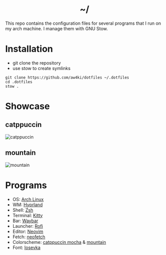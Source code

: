 <h1 align="center">~/</h1>

This repo contains the configuration files for several programs that I run on my arch machine. I manage them with GNU Stow.

# Installation
- git clone the repository
- use stow to create symlinks

``` 
git clone https://github.com/aw4ki/dotfiles ~/.dotfiles
cd .dotfiles
stow .
```

# Showcase
## catppuccin
 ![catppuccin](https://github.com/uwukun/dotfiles/assets/114169015/35874f63-a4da-42e0-ba84-c90b08f22ee4)
<br />
## mountain
 ![mountain](https://github.com/uwukun/dotfiles/assets/114169015/f752d507-c656-41b4-8268-0b84f4f94ec8)

# Programs

- OS: [Arch Linux](https://archlinux.org/)
- WM: [Hyprland](https://hyprland.org/)
- Shell: [Zsh](https://www.zsh.org/)
- Terminal: [Kitty](https://sw.kovidgoyal.net/kitty/)
- Bar: [Waybar](https://github.com/Alexays/Waybar)
- Launcher: [Rofi](https://github.com/davatorium/rofi)
- Editor: [Neovim](https://neovim.io/)
- Fetch: [neofetch](https://github.com/dylanaraps/neofetch)
- Colorscheme: [catppuccin mocha](https://github.com/catppuccin/catppuccin) & [mountain](https://github.com/mountain-theme/Mountain) 
- Font: [Iosevka](https://github.com/be5invis/Iosevka)
